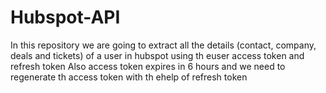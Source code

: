 # Hubspot-API
In this repository we are going to extract all the details (contact, company, deals and tickets) of a user in hubspot using th euser access token and refresh token
Also access token expires in 6 hours and we need to regenerate th access token with th ehelp of refresh token

